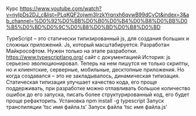Курс https://www.youtube.com/watch?v=nyIpDs2DJ_c&list=PLqKQF2ojwm3lrzkYrqnxh6qywB99dCyCt&index=3&ab_channel=%D0%92%D0%BB%D0%B0%D0%B4%D0%B8%D0%BB%D0%B5%D0%BD%D0%9C%D0%B8%D0%BD%D0%B8%D0%BD

 TypeScript – это статически типизированный js, для создания больших и сложных приложений. Js, который масштабируется. Разработан Майкрософтом. Нужен только на этапе разработки.
https://www.typescriptlang.org/ сайт с документацией
История: js серьезно эволюционировал. Теперь на нем пишутся не только скрипты, но и клиентские, серверные, мобильные, десктопные приложения. Но когда создавался – это не закладывалось, динамическая типизация. Статическая типизация улучшает качество кода, его проще поддерживать, при разработке можно отлавливать большое количество ошибок до его запуска, писать более структурированный код, его будет проще рефакторить. 
Установка npm install -g typescript
Запуск транспиляции ‘tsc имя файла.ts’
Запуск файла ‘tsc имя файла.js’
